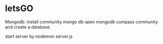 # letsGO

Mongodb: install community mongo db
open mongodb compass community and create a database


start server by nodemon server.js


